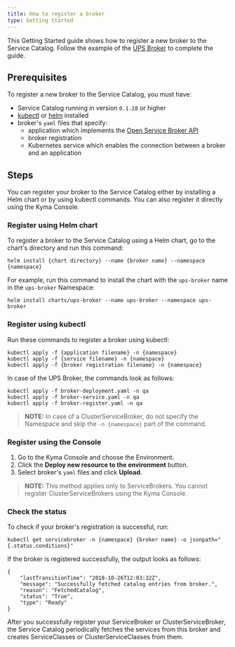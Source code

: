 ```yaml
---
title: How to register a broker
type: Getting Started
---
```


This Getting Started guide shows how to register a new broker to the Service Catalog. Follow the example of the [UPS Broker](https://github.com/kyma-project/kyma/tree/master/tests/ui-api-layer-acceptance-tests/domain/servicecatalog/testdata/charts/ups-broker) to complete the guide.

## Prerequisites

To register a new broker to the Service Catalog, you must have:
* Service Catalog running in version `0.1.28` or higher
* [kubectl](https://kubernetes.io/docs/tasks/tools/install-kubectl/#install-kubectl) or [helm](https://github.com/helm/helm#install) installed
* broker's `yaml` files that specify:
  * application which implements the [Open Service Broker API](https://www.openservicebrokerapi.org/)
  * broker registration
  * Kubernetes service which enables the connection between a broker and an application

## Steps

You can register your broker to the Service Catalog either by installing a Helm chart or by using kubectl commands. You can also register it directly using the Kyma Console.

### Register using Helm chart

To register a broker to the Service Catalog using a Helm chart, go to the chart's directory and run this command:

```
helm install {chart directory} --name {broker name} --namespace {namespace}
```
For example, run this command to install the chart with the `ups-broker` name in the `ups-broker` Namespace:

```
helm install charts/ups-broker --name ups-broker --namespace ups-broker
```

### Register using kubectl

Run these commands to register a broker using kubectl:
```
kubectl apply -f {application filename} -n {namespace}
kubectl apply -f {service filename} -n {namespace}
kubectl apply -f {broker registration filename} -n {namespace}
```
In case of the UPS Broker, the commands look as follows:
```
kubectl apply -f broker-deployment.yaml -n qa
kubectl apply -f broker-service.yaml -n qa
kubectl apply -f broker-register.yaml -n qa
```
>**NOTE:** In case of a ClusterServiceBroker, do not specify the Namespace and skip the `-n {namespace}` part of the command.

### Register using the Console

1. Go to the Kyma Console and choose the Environment.
2. Click the **Deploy new resource to the environment** button.
3. Select broker's `yaml` files and click **Upload**.

>**NOTE:** This method applies only to ServiceBrokers. You cannot register ClusterServiceBrokers using the Kyma Console.

### Check the status

To check if your broker's registration is successful, run:

```
kubectl get servicebroker -n {namespace} {broker name} -o jsonpath="{.status.conditions}"
```

If the broker is registered successfully, the output looks as follows:

```
{
    "lastTransitionTime": "2018-10-26T12:03:32Z",
    "message": "Successfully fetched catalog entries from broker.",
    "reason": "FetchedCatalog",
    "status": "True",
    "type": "Ready"
}
```

After you successfully register your ServiceBroker or ClusterServiceBroker, the Service Catalog periodically fetches the services from this broker and creates ServiceClasses or ClusterServiceClasses from them.
